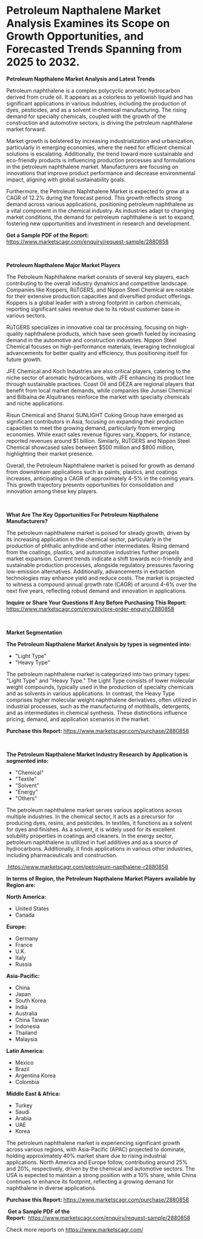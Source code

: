 <p><h1>Petroleum Napthalene Market Analysis Examines its Scope on Growth Opportunities, and Forecasted Trends Spanning from 2025 to 2032.</h1></p><p><strong>Petroleum Napthalene Market Analysis and Latest Trends</strong></p>
<p><p>Petroleum naphthalene is a complex polycyclic aromatic hydrocarbon derived from crude oil. It appears as a colorless to yellowish liquid and has significant applications in various industries, including the production of dyes, pesticides, and as a solvent in chemical manufacturing. The rising demand for specialty chemicals, coupled with the growth of the construction and automotive sectors, is driving the petroleum naphthalene market forward.</p><p>Market growth is bolstered by increasing industrialization and urbanization, particularly in emerging economies, where the need for efficient chemical solutions is escalating. Additionally, the trend toward more sustainable and eco-friendly products is influencing production processes and formulations in the petroleum naphthalene market. Manufacturers are focusing on innovations that improve product performance and decrease environmental impact, aligning with global sustainability goals.</p><p>Furthermore, the Petroleum Naphthalene Market is expected to grow at a CAGR of 12.2% during the forecast period. This growth reflects strong demand across various applications, positioning petroleum naphthalene as a vital component in the chemical industry. As industries adapt to changing market conditions, the demand for petroleum naphthalene is set to expand, fostering new opportunities and investment in research and development.</p></p>
<p><strong>Get a Sample PDF of the Report:&nbsp;</strong> <a href="https://www.marketscagr.com/enquiry/request-sample/2880858?utm_campaign=3169&utm_medium=2&utm_source=Github&utm_content=ia&utm_term=12032025&utm_id=petroleum-napthalene">https://www.marketscagr.com/enquiry/request-sample/2880858</a></p>
<p>&nbsp;</p>
<p><strong>Petroleum Napthalene Major Market Players</strong></p>
<p><p>The Petroleum Naphthalene market consists of several key players, each contributing to the overall industry dynamics and competitive landscape. Companies like Koppers, RüTGERS, and Nippon Steel Chemical are notable for their extensive production capacities and diversified product offerings. Koppers is a global leader with a strong footprint in carbon chemicals, reporting significant sales revenue due to its robust customer base in various sectors.</p><p>RüTGERS specializes in innovative coal tar processing, focusing on high-quality naphthalene products, which have seen growth fueled by increasing demand in the automotive and construction industries. Nippon Steel Chemical focuses on high-performance materials, leveraging technological advancements for better quality and efficiency, thus positioning itself for future growth.</p><p>JFE Chemical and Koch Industries are also critical players, catering to the niche sector of aromatic hydrocarbons, with JFE enhancing its product line through sustainable practices. Coast Oil and DEZA are regional players that benefit from local market demands, while companies like Junsei Chemical and Bilbaína de Alquitranes reinforce the market with specialty chemicals and niche applications.</p><p>Risun Chemical and Shanxi SUNLIGHT Coking Group have emerged as significant contributors in Asia, focusing on expanding their production capacities to meet the growing demand, particularly from emerging economies. While exact sales revenue figures vary, Koppers, for instance, reported revenues around $1 billion. Similarly, RüTGERS and Nippon Steel Chemical showcased sales between $500 million and $800 million, highlighting their market presence.</p><p>Overall, the Petroleum Naphthalene market is poised for growth as demand from downstream applications such as paints, plastics, and coatings increases, anticipating a CAGR of approximately 4-5% in the coming years. This growth trajectory presents opportunities for consolidation and innovation among these key players.</p></p>
<p>&nbsp;</p>
<p><strong>What Are The Key Opportunities For Petroleum Napthalene Manufacturers?</strong></p>
<p><p>The petroleum naphthalene market is poised for steady growth, driven by its increasing application in the chemical sector, particularly in the production of phthalic anhydride and other intermediates. Rising demand from the coatings, plastics, and automotive industries further propels market expansion. Current trends indicate a shift towards eco-friendly and sustainable production processes, alongside regulatory pressures favoring low-emission alternatives. Additionally, advancements in extraction technologies may enhance yield and reduce costs. The market is projected to witness a compound annual growth rate (CAGR) of around 4-6% over the next five years, reflecting robust demand and innovation in applications.</p></p>
<p><strong>Inquire or Share Your Questions If Any Before Purchasing This Report:</strong> <a href="https://www.marketscagr.com/enquiry/pre-order-enquiry/2880858?utm_campaign=3169&utm_medium=2&utm_source=Github&utm_content=ia&utm_term=12032025&utm_id=petroleum-napthalene">https://www.marketscagr.com/enquiry/pre-order-enquiry/2880858</a></p>
<p>&nbsp;</p>
<p><strong>Market Segmentation</strong></p>
<p><strong>The Petroleum Napthalene Market Analysis by types is segmented into:</strong></p>
<p><ul><li>"Light Type"</li><li>"Heavy Type"</li></ul></p>
<p><p>The petroleum naphthalene market is categorized into two primary types: "Light Type" and "Heavy Type." The Light Type consists of lower molecular weight compounds, typically used in the production of specialty chemicals and as solvents in various applications. In contrast, the Heavy Type comprises higher molecular weight naphthalene derivatives, often utilized in industrial processes, such as the manufacturing of mothballs, detergents, and as intermediates in chemical synthesis. These distinctions influence pricing, demand, and application scenarios in the market.</p></p>
<p><strong>Purchase this Report:&nbsp;</strong><a href="https://www.marketscagr.com/purchase/2880858?utm_campaign=3169&utm_medium=2&utm_source=Github&utm_content=ia&utm_term=12032025&utm_id=petroleum-napthalene">https://www.marketscagr.com/purchase/2880858</a></p>
<p>&nbsp;</p>
<p><strong>The Petroleum Napthalene Market Industry Research by Application is segmented into:</strong></p>
<p><ul><li>"Chemical"</li><li>"Textile"</li><li>"Solvent"</li><li>"Energy"</li><li>"Others"</li></ul></p>
<p><p>The petroleum naphthalene market serves various applications across multiple industries. In the chemical sector, it acts as a precursor for producing dyes, resins, and pesticides. In textiles, it functions as a solvent for dyes and finishes. As a solvent, it is widely used for its excellent solubility properties in coatings and cleaners. In the energy sector, petroleum naphthalene is utilized in fuel additives and as a source of hydrocarbons. Additionally, it finds applications in various other industries, including pharmaceuticals and construction.</p></p>
<p><a href="https://www.marketscagr.com/petroleum-napthalene-r2880858?utm_campaign=3169&utm_medium=2&utm_source=Github&utm_content=ia&utm_term=12032025&utm_id=petroleum-napthalene">&nbsp;https://www.marketscagr.com/petroleum-napthalene-r2880858</a></p>
<p><strong>In terms of Region, the Petroleum Napthalene Market Players available by Region are:</strong></p>
<p>
    <p> <strong> North America: </strong>
        <ul>
            <li>United States</li>
            <li>Canada</li>
        </ul>
        </p> 
    <p> <strong> Europe: </strong>
        <ul>
            <li>Germany</li>
            <li>France</li>
            <li>U.K.</li>
            <li>Italy</li>
            <li>Russia</li>
        </ul>
        </p> 
    <p> <strong> Asia-Pacific: </strong>
        <ul>
            <li>China</li>
            <li>Japan</li>
            <li>South Korea</li>
            <li>India</li>
            <li>Australia</li>
            <li>China Taiwan</li>
            <li>Indonesia</li>
            <li>Thailand</li>
            <li>Malaysia</li>
        </ul>
        </p> 
    <p> <strong> Latin America: </strong>
        <ul>
            <li>Mexico</li>
            <li>Brazil</li>
            <li>Argentina Korea</li>
            <li>Colombia</li>
        </ul>
        </p> 
    <p> <strong> Middle East & Africa: </strong>
        <ul>
            <li>Turkey</li>
            <li>Saudi</li>
            <li>Arabia</li>
            <li>UAE</li>
            <li>Korea</li>
        </ul>
    </p>
    </p>
<p><p>The petroleum naphthalene market is experiencing significant growth across various regions, with Asia-Pacific (APAC) projected to dominate, holding approximately 40% market share due to rising industrial applications. North America and Europe follow, contributing around 25% and 20%, respectively, driven by the chemical and automotive sectors. The USA is expected to maintain a strong position with a 10% share, while China continues to enhance its footprint, reflecting a growing demand for naphthalene in diverse applications.</p></p>
<p><strong>Purchase this Report: </strong><a href="https://www.marketscagr.com/purchase/2880858?utm_campaign=3169&utm_medium=2&utm_source=Github&utm_content=ia&utm_term=12032025&utm_id=petroleum-napthalene">https://www.marketscagr.com/purchase/2880858</a></p>
<p>&nbsp;<strong>Get a Sample PDF of the Report:&nbsp;&nbsp;</strong><a href="https://www.marketscagr.com/enquiry/request-sample/2880858?utm_campaign=3169&utm_medium=2&utm_source=Github&utm_content=ia&utm_term=12032025&utm_id=petroleum-napthalene">https://www.marketscagr.com/enquiry/request-sample/2880858</a></p>
<p><strong></strong></p>
<p>Check more reports on <a href="https://www.marketscagr.com/?utm_campaign=3169&utm_medium=2&utm_source=Github&utm_content=ia&utm_term=12032025&utm_id=petroleum-napthalene">https://www.marketscagr.com/</a></p>